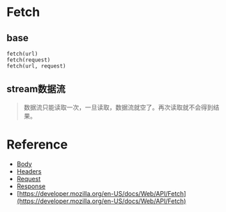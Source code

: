 # Fetch

## base

```
fetch(url)
fetch(request)
fetch(url, request)
```

## stream数据流

> 数据流只能读取一次，一旦读取，数据流就空了。再次读取就不会得到结果。

# Reference


* [Body](#js/Body)
* [Headers](#js/Headers)
* [Request](#js/Request)
* [Response](#js/Response)
* [https://developer.mozilla.org/en-US/docs/Web/API/Fetch](https://developer.mozilla.org/en-US/docs/Web/API/Fetch)
